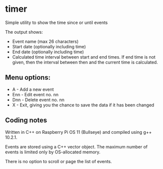 # timer
Simple utility to show the time since or until events

The output shows:
- Event name (max 26 characters)
- Start date (optionally including time)
- End date (optionally including time)
- Calculated time interval between start and end times. If end time is not
  given, then the interval between then and the current time is calculated.
  
## Menu options:
  
- A - Add a new event  
- Enn - Edit event no. nn
- Dnn - Delete event no. nn
- X - Exit, giving you the chance to save the data if it has been changed
  
## Coding notes

Written in C++ on Raspberry Pi OS 11 (Bullseye) and compiled using g++ 10.2.1.
  
Events are stored using a C++ vector object. The maximum number of
events is limited only by OS-allocated memory.
  
There is no option to scroll or page the list of events.
